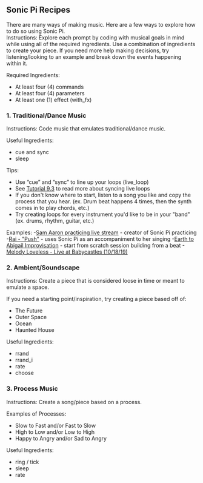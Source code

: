 ## Sonic Pi Recipes
There are many ways of making music. Here are a few ways to explore how to do so using Sonic Pi.</br>
Instructions: Explore each prompt by coding with musical goals in mind while using all of the required ingredients. Use a combination of ingredients to create your piece. If you need more help making decisions, try listening/looking to an example and break down the events happening within it.

Required Ingredients:
- At least four (4) commands
- At least four (4) parameters
- At least one (1) effect (with_fx)

### 1. Traditional/Dance Music

Instructions: Code music that emulates traditional/dance music.

Useful Ingredients:
- cue and sync
- sleep

Tips:
- Use “cue” and “sync” to line up your loops (live_loop)
- See <a href="https://sonic-pi.net/tutorial.html#section-9-3">Tutorial 9.3</a> to read more about syncing live loops
- If you don't know where to start, listen to a song you like and copy the process that you hear. (ex. Drum beat happens 4 times, then the synth comes in to play chords, etc.)
- Try creating loops for every instrument you'd like to be in your "band" (ex. drums, rhythm, guitar, etc.)

Examples:
-[Sam Aaron practicing live stream](https://youtu.be/kxX6ZEhFlm4) - creator of Sonic Pi practicing
-[Rai - "Push"](https://youtu.be/BT-NBqVBIQE) - uses Sonic Pi as an accompaniment to her singing
-[Earth to Abigail Improvisation](https://youtu.be/0Ueg0nOyXec) - start from scratch session building from a beat
-[Melody Loveless - Live at Babycastles (10/18/19)](https://youtu.be/SCwwbdUpSs8)

### 2. Ambient/Soundscape

Instructions: Create a piece that is considered loose in time or meant to emulate a space.

If you need a starting point/inspiration, try creating a piece based off of:
- The Future
- Outer Space
- Ocean
- Haunted House

Useful Ingredients:
- rrand
- rrand_i
- rate
- choose

### 3. Process Music 

Instructions: Create a song/piece based on a process.

Examples of Processes:
- Slow to Fast and/or Fast to Slow
- High to Low and/or Low to High
- Happy to Angry and/or Sad to Angry 

Useful Ingredients:
- ring / tick
- sleep
- rate
